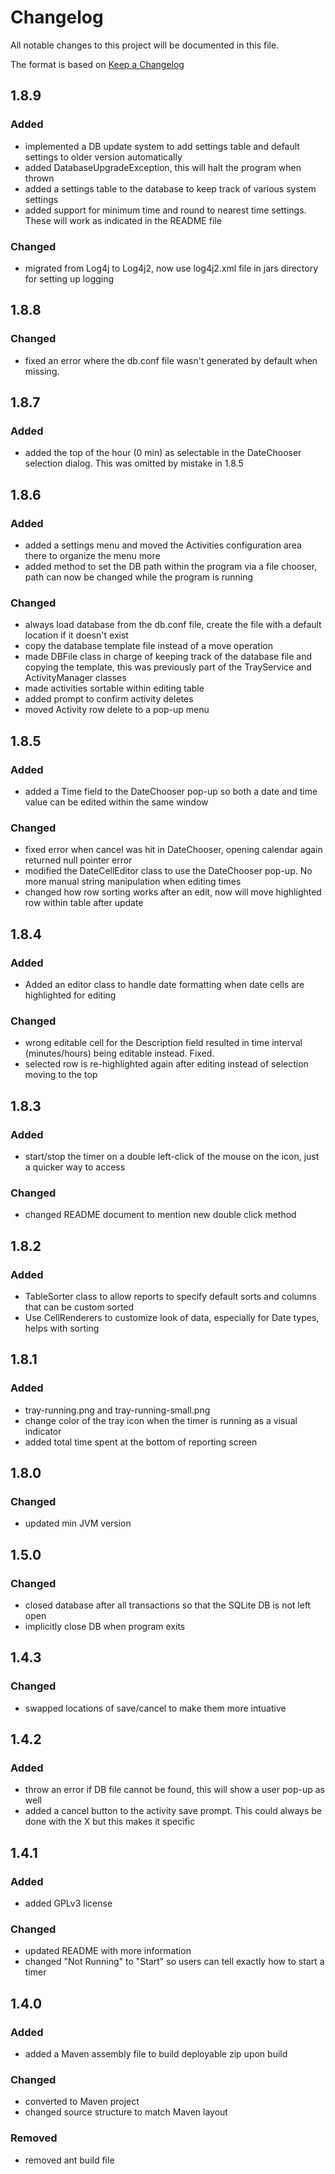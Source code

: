 # Changelog

All notable changes to this project will be documented in this file.

The format is based on [Keep a Changelog](https://keepachangelog.com/en/1.0.0/)

## 1.8.9

### Added

- implemented a DB update system to add settings table and default settings to older version automatically
- added DatabaseUpgradeException, this will halt the program when thrown
- added a settings table to the database to keep track of various system settings
- added support for minimum time and round to nearest time settings. These will work as indicated in the README file

### Changed

- migrated from Log4j to Log4j2, now use log4j2.xml file in jars directory for setting up logging

## 1.8.8

### Changed

- fixed an error where the db.conf file wasn't generated by default when missing. 

## 1.8.7

### Added

- added the top of the hour (0 min) as selectable in the DateChooser selection dialog. This was omitted by mistake in 1.8.5

## 1.8.6

### Added

- added a settings menu and moved the Activities configuration area there to organize the menu more
- added method to set the DB path within the program via a file chooser, path can now be changed while the program is running

### Changed

- always load database from the db.conf file, create the file with a default location if it doesn't exist
- copy the database template file instead of a move operation
- made DBFile class in charge of keeping track of the database file and copying the template, this was previously part of the TrayService and ActivityManager classes
- made activities sortable within editing table
- added prompt to confirm activity deletes
- moved Activity row delete to a pop-up menu

## 1.8.5

### Added

- added a Time field to the DateChooser pop-up so both a date and time value can be edited within the same window

### Changed

- fixed error when cancel was hit in DateChooser, opening calendar again returned null pointer error
- modified the DateCellEditor class to use the DateChooser pop-up. No more manual string manipulation when editing times
- changed how row sorting works after an edit, now will move highlighted row within table after update

## 1.8.4

### Added

- Added an editor class to handle date formatting when date cells are highlighted for editing

### Changed

- wrong editable cell for the Description field resulted in time interval (minutes/hours) being editable instead. Fixed. 
- selected row is re-highlighted again after editing instead of selection moving to the top

## 1.8.3

### Added

- start/stop the timer on a double left-click of the mouse on the icon, just a quicker way to access

### Changed

- changed README document to mention new double click method

## 1.8.2

### Added

- TableSorter class to allow reports to specify default sorts and columns that can be custom sorted
- Use CellRenderers to customize look of data, especially for Date types, helps with sorting

## 1.8.1

### Added

- tray-running.png and tray-running-small.png
- change color of the tray icon when the timer is running as a visual indicator
- added total time spent at the bottom of reporting screen

## 1.8.0

### Changed

- updated min JVM version

## 1.5.0

### Changed 

- closed database after all transactions so that the SQLite DB is not left open
- implicitly close DB when program exits

## 1.4.3

### Changed

- swapped locations of save/cancel to make them more intuative

## 1.4.2

### Added

- throw an error if DB file cannot be found, this will show a user pop-up as well
- added a cancel button to the activity save prompt. This could always be done with the X but this makes it specific

## 1.4.1

### Added

- added GPLv3 license

### Changed

- updated README with more information
- changed "Not Running" to "Start" so users can tell exactly how to start a timer

## 1.4.0

### Added

- added a Maven assembly file to build deployable zip upon build

### Changed

- converted to Maven project
- changed source structure to match Maven layout

### Removed

- removed ant build file
